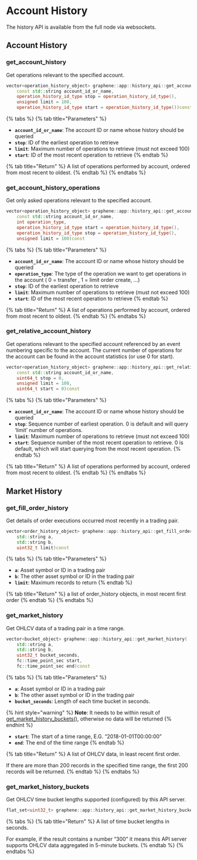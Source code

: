 # Account History

The history API is available from the full node via websockets.

## Account History

### get\_account\_history

Get operations relevant to the specified account.

```cpp
vector<operation_history_object> graphene::app::history_api::get_account_history(
    const std::string account_id_or_name, 
    operation_history_id_type stop = operation_history_id_type(), 
    unsigned limit = 100, 
    operation_history_id_type start = operation_history_id_type())const
```

{% tabs %}
{% tab title="Parameters" %}
* **`account_id_or_name`**: The account ID or name whose history should be queried
* **`stop`**: ID of the earliest operation to retrieve
* **`limit`**: Maximum number of operations to retrieve \(must not exceed 100\)
* **`start`**: ID of the most recent operation to retrieve
{% endtab %}

{% tab title="Return" %}
A list of operations performed by account, ordered from most recent to oldest.
{% endtab %}
{% endtabs %}

### get\_account\_history\_operations

Get only asked operations relevant to the specified account.

```cpp
vector<operation_history_object> graphene::app::history_api::get_account_history_operations(
    const std::string account_id_or_name, 
    int operation_type, 
    operation_history_id_type start = operation_history_id_type(), 
    operation_history_id_type stop = operation_history_id_type(), 
    unsigned limit = 100)const
```

{% tabs %}
{% tab title="Parameters" %}
* **`account_id_or_name`**: The account ID or name whose history should be queried
* **`operation_type`**: The type of the operation we want to get operations in the account \( 0 = transfer , 1 = limit order create, …\)
* **`stop`**: ID of the earliest operation to retrieve
* **`limit`**: Maximum number of operations to retrieve \(must not exceed 100\)
* **`start`**: ID of the most recent operation to retrieve
{% endtab %}

{% tab title="Return" %}
A list of operations performed by account, ordered from most recent to oldest.
{% endtab %}
{% endtabs %}

### get\_relative\_account\_history

Get operations relevant to the specified account referenced by an event numbering specific to the account. The current number of operations for the account can be found in the account statistics \(or use 0 for start\).

```cpp
vector<operation_history_object> graphene::app::history_api::get_relative_account_history(
    const std::string account_id_or_name, 
    uint64_t stop = 0, 
    unsigned limit = 100, 
    uint64_t start = 0)const
```

{% tabs %}
{% tab title="Parameters" %}
* **`account_id_or_name`**: The account ID or name whose history should be queried
* **`stop`**: Sequence number of earliest operation. 0 is default and will query ‘limit’ number of operations.
* **`limit`**: Maximum number of operations to retrieve \(must not exceed 100\)
* **`start`**: Sequence number of the most recent operation to retrieve. 0 is default, which will start querying from the most recent operation.
{% endtab %}

{% tab title="Return" %}
A list of operations performed by account, ordered from most recent to oldest.
{% endtab %}
{% endtabs %}

## Market History

### get\_fill\_order\_history

Get details of order executions occurred most recently in a trading pair.

```cpp
vector<order_history_object> graphene::app::history_api::get_fill_order_history(
    std::string a, 
    std::string b, 
    uint32_t limit)const
```

{% tabs %}
{% tab title="Parameters" %}
* **`a`**: Asset symbol or ID in a trading pair
* **`b`**: The other asset symbol or ID in the trading pair
* **`limit`**: Maximum records to return
{% endtab %}

{% tab title="Return" %}
a list of order\_history objects, in most recent first order
{% endtab %}
{% endtabs %}

### get\_market\_history

Get OHLCV data of a trading pair in a time range.

```cpp
vector<bucket_object> graphene::app::history_api::get_market_history(
    std::string a, 
    std::string b, 
    uint32_t bucket_seconds, 
    fc::time_point_sec start, 
    fc::time_point_sec end)const
```

{% tabs %}
{% tab title="Parameters" %}
* **`a`**: Asset symbol or ID in a trading pair
* **`b`**: The other asset symbol or ID in the trading pair
* **`bucket_seconds`**: Length of each time bucket in seconds. 

{% hint style="warning" %}
**Note**: It needs to be within result of [get\_market\_history\_buckets\(\)](account-history-api.md#get_market_history_buckets), otherwise no data will be returned
{% endhint %}

* **`start`**: The start of a time range, E.G. “2018-01-01T00:00:00”
* **`end`**: The end of the time range
{% endtab %}

{% tab title="Return" %}
A list of OHLCV data, in least recent first order.

If there are more than 200 records in the specified time range, the first 200 records will be returned.
{% endtab %}
{% endtabs %}

### get\_market\_history\_buckets

Get OHLCV time bucket lengths supported \(configured\) by this API server.

```cpp
flat_set<uint32_t> graphene::app::history_api::get_market_history_buckets()const
```

{% tabs %}
{% tab title="Return" %}
A list of time bucket lengths in seconds.

For example, if the result contains a number “300” it means this API server supports OHLCV data aggregated in 5-minute buckets.
{% endtab %}
{% endtabs %}

